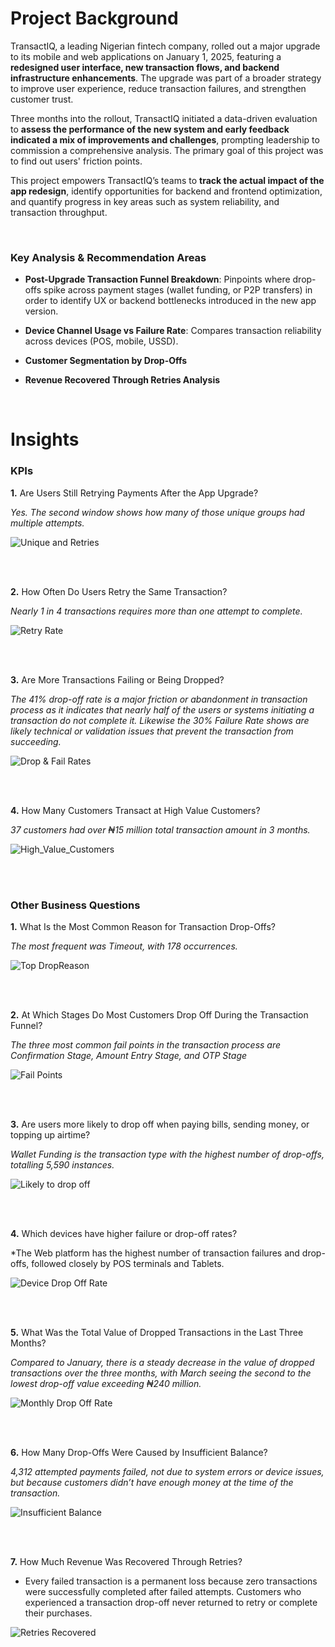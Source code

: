 # Project Background

TransactIQ, a leading Nigerian fintech company, rolled out a major upgrade to its mobile and web applications on January 1, 2025, featuring a **redesigned user interface, new transaction flows, and backend infrastructure enhancements**. The upgrade was part of a broader strategy to improve user experience, reduce transaction failures, and strengthen customer trust.

Three months into the rollout, TransactIQ initiated a data-driven evaluation to **assess the performance of the new system and early feedback indicated a mix of improvements and challenges**, prompting leadership to commission a comprehensive analysis. The primary goal of this project was to find out users' friction points.

This project empowers TransactIQ’s teams to **track the actual impact of the app redesign**, identify opportunities for backend and frontend optimization, and quantify progress in key areas such as system reliability, and transaction throughput.

<br/>

### Key Analysis & Recommendation Areas

* **Post-Upgrade Transaction Funnel Breakdown**: Pinpoints where drop-offs spike across payment stages (wallet funding, or P2P transfers) in order to identify UX or backend bottlenecks introduced in the new app version.

* **Device Channel Usage vs Failure Rate**: Compares transaction reliability across devices (POS, mobile, USSD).

* **Customer Segmentation by Drop-Offs**

* **Revenue Recovered Through Retries Analysis**

<br/>

# Insights

### KPIs

**1.** Are Users Still Retrying Payments After the App Upgrade?

*Yes. The second window shows how many of those unique groups had multiple attempts.*

![Unique and Retries](https://github.com/Blessing336/Transaction_Drop-Off_Analysis_for_TransactIQ_-SQL_Project-/blob/61a0d38f69e0fdfb2a6c9ea9ec98569a3fe23787/Resources/unique%20%26%20retries.png)

<br/>

<br/>

**2.** How Often Do Users Retry the Same Transaction?

*Nearly 1 in 4 transactions requires more than one attempt to complete.*

![Retry Rate](https://github.com/Blessing336/Transaction_Drop-Off_Analysis_for_TransactIQ_-SQL_Project-/blob/bdb232267409fcea845363a26cb66f60597f865c/Resources/retry%20rate.png)

<br/>

<br/>

**3.** Are More Transactions Failing or Being Dropped?

*The 41% drop-off rate is a major friction or abandonment in transaction process as it indicates that nearly half of the users or systems initiating a transaction do not complete it. Likewise the 30% Failure Rate shows are likely technical or validation issues that prevent the transaction from succeeding.*

![Drop & Fail Rates](https://github.com/Blessing336/Transaction_Drop-Off_Analysis_for_TransactIQ_-SQL_Project-/blob/b6ec0b707b96fb05e5a2445f5da7e9bee969feb6/Resources/drop%20%26%20fail%20rates.png)

<br/>

<br/>

**4.** How Many Customers Transact at High Value Customers?

*37 customers had over ₦15 million total transaction amount in 3 months.*

![High_Value_Customers](https://github.com/Blessing336/Transaction_Drop-Off_Analysis_for_TransactIQ_-SQL_Project-/blob/f6dc22919d0602996fa4e97f7374dbcc1592e11f/Resources/High_Value_Customers.png)


<br/>

<br/>

### Other Business Questions

**1.** What Is the Most Common Reason for Transaction Drop-Offs?

*The most frequent was Timeout, with 178 occurrences.*

![Top DropReason](https://github.com/Blessing336/Transaction_Drop-Off_Analysis_for_TransactIQ_-SQL_Project-/blob/d3d47a173a311b47de6ee85f88794f260f19d53b/Resources/Top%20DropReasonCode.png)

<br/>

<br/>

**2.** At Which Stages Do Most Customers Drop Off During the Transaction Funnel?

*The three most common fail points in the transaction process are Confirmation Stage, Amount Entry Stage, and OTP Stage*

![Fail Points](https://github.com/Blessing336/Transaction_Drop-Off_Analysis_for_TransactIQ_-SQL_Project-/blob/3ad12f76246060dd666267f44129a74c80af423a/Resources/Fail%20Points.png)

<br/>

<br/>

**3.** Are users more likely to drop off when paying bills, sending money, or topping up airtime? 

*Wallet Funding is the transaction type with the highest number of drop-offs, totalling 5,590 instances.*

![Likely to drop off](https://github.com/Blessing336/Transaction_Drop-Off_Analysis_for_TransactIQ_-SQL_Project-/blob/d81b009460440d0247c2ea9aaf224bcc5678b8ff/Resources/Likeliness.png)

<br/>

<br/>

**4.** Which devices have higher failure or drop-off rates?

*The Web platform has the highest number of transaction failures and drop-offs, followed closely by POS terminals and Tablets.

![Device Drop Off Rate](https://github.com/Blessing336/Transaction_Drop-Off_Analysis_for_TransactIQ_-SQL_Project-/blob/5b78d47ed3cf078a38c58700e899df24ed0811bb/Resources/Device%20Drop%20Off%20Rate.png)

<br/>

<br/>

**5.** What Was the Total Value of Dropped Transactions in the Last Three Months?

*Compared to January, there is a steady decrease in the value of dropped transactions over the three months, with March seeing the second to the lowest drop-off value exceeding ₦240 million.*

![Monthly Drop Off Rate](https://github.com/Blessing336/Transaction_Drop-Off_Analysis_for_TransactIQ_-SQL_Project-/blob/ddf027dbeb8985791a73ffa55bf793caebb1b9b6/Resources/Drop%20off%20Month.png)

<br/>

<br/>

**6.** How Many Drop-Offs Were Caused by Insufficient Balance?

*4,312 attempted payments failed, not due to system errors or device issues, but because customers didn’t have enough money at the time of the transaction.*

![Insufficient Balance](https://github.com/Blessing336/Transaction_Drop-Off_Analysis_for_TransactIQ_-SQL_Project-/blob/c7e0c0b2c7748914394c1112337b73f4445a2348/Resources/insufficient%20balance.png)

<br/>

<br/>

**7.** How Much Revenue Was Recovered Through Retries?

* Every failed transaction is a permanent loss because zero transactions were successfully completed after failed attempts. Customers who experienced a transaction drop-off never returned to retry or complete their purchases.

![Retries Recovered](https://github.com/Blessing336/Transaction_Drop-Off_Analysis_for_TransactIQ_-SQL_Project-/blob/d028696cf52a05f8f29148f297f1a16ebe453f86/Resources/Retries_Recovered.png)














